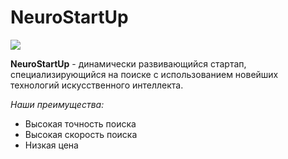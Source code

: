 # NeuroStartUp

![](https://netology-code.github.io/git-homeworks/introduction/assets/logo.png)

**NeuroStartUp** - динамически развивающийся стартап, специализирующийся на поиске с использованием 
 новейших технологий искусственного интеллекта.
 
 *Наши преимущества:*
* Высокая точность поиска
* Высокая скорость поиска
* Низкая цена
